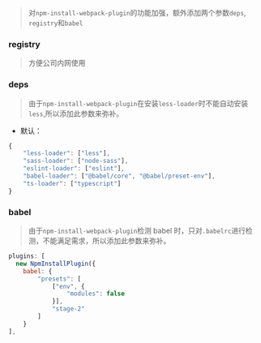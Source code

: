 > 对`npm-install-webpack-plugin`的功能加强，额外添加两个参数`deps`, `registry`和`babel`

### registry

> 方便公司内网使用

### deps

> 由于`npm-install-webpack-plugin`在安装`less-loader`时不能自动安装`less`,所以添加此参数来弥补。

-   默认：

```js
{
    "less-loader": ["less"],
    "sass-loader": ["node-sass"],
    "eslint-loader": ["eslint"],
    "babel-loader": ["@babel/core", "@babel/preset-env"],
    "ts-loader": ["typescript"]
}
```

### babel

> 由于`npm-install-webpack-plugin`检测 babel 时，只对`.babelrc`进行检测，不能满足需求，所以添加此参数来弥补。

```js
plugins: [
  new NpmInstallPlugin({
    babel: {
        "presets": [
            ["env", {
                "modules": false
            }],
            "stage-2"
        ]
    }
],
```
